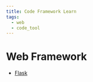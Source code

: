 ```yaml
---
title: Code Framework Learn
tags:
  - web
  - code_tool
---
```


# Web Framework

* [Flask](computer_sci/code_frame_learn/flask/MOC.md)
